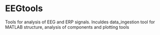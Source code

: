 # EEGtools
Tools for analysis of EEG and ERP signals. Inculdes data_ingestion tool for MATLAB structure, analysis of components and plotting tools
